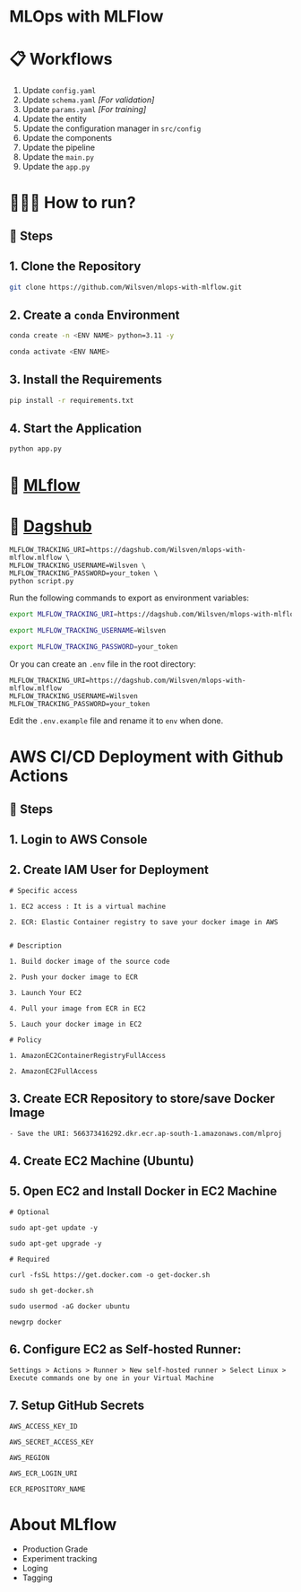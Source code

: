 # MLOps with MLFlow

# 📋 Workflows

1. Update `config.yaml`
2. Update `schema.yaml` _[For validation]_
3. Update `params.yaml` _[For training]_
4. Update the entity
5. Update the configuration manager in `src/config`
6. Update the components
7. Update the pipeline
8. Update the `main.py`
9. Update the `app.py`

# 🤷🏻‍♂️ How to run?

## 👣 Steps

## 1. Clone the Repository

```bash
git clone https://github.com/Wilsven/mlops-with-mlflow.git
```

## 2. Create a `conda` Environment

```bash
conda create -n <ENV NAME> python=3.11 -y
```

```bash
conda activate <ENV NAME>
```

## 3. Install the Requirements

```bash
pip install -r requirements.txt
```

## 4. Start the Application

```bash
python app.py
```

# 🌊 [MLflow](https://mlflow.org/docs/latest/index.html)

# 🐶 [Dagshub](https://dagshub.com/)

```
MLFLOW_TRACKING_URI=https://dagshub.com/Wilsven/mlops-with-mlflow.mlflow \
MLFLOW_TRACKING_USERNAME=Wilsven \
MLFLOW_TRACKING_PASSWORD=your_token \
python script.py
```

Run the following commands to export as environment variables:

```bash
export MLFLOW_TRACKING_URI=https://dagshub.com/Wilsven/mlops-with-mlflow.mlflow

export MLFLOW_TRACKING_USERNAME=Wilsven

export MLFLOW_TRACKING_PASSWORD=your_token
```

Or you can create an `.env` file in the root directory:

```env
MLFLOW_TRACKING_URI=https://dagshub.com/Wilsven/mlops-with-mlflow.mlflow
MLFLOW_TRACKING_USERNAME=Wilsven
MLFLOW_TRACKING_PASSWORD=your_token
```

Edit the `.env.example` file and rename it to `env` when done.

# AWS CI/CD Deployment with Github Actions

## 👣 Steps

## 1. Login to AWS Console

## 2. Create IAM User for Deployment

    # Specific access

    1. EC2 access : It is a virtual machine

    2. ECR: Elastic Container registry to save your docker image in AWS


    # Description

    1. Build docker image of the source code

    2. Push your docker image to ECR

    3. Launch Your EC2

    4. Pull your image from ECR in EC2

    5. Lauch your docker image in EC2

    # Policy

    1. AmazonEC2ContainerRegistryFullAccess

    2. AmazonEC2FullAccess

## 3. Create ECR Repository to store/save Docker Image

    - Save the URI: 566373416292.dkr.ecr.ap-south-1.amazonaws.com/mlproj

## 4. Create EC2 Machine (Ubuntu)

## 5. Open EC2 and Install Docker in EC2 Machine

    # Optional

    sudo apt-get update -y

    sudo apt-get upgrade -y

    # Required

    curl -fsSL https://get.docker.com -o get-docker.sh

    sudo sh get-docker.sh

    sudo usermod -aG docker ubuntu

    newgrp docker

## 6. Configure EC2 as Self-hosted Runner:

    Settings > Actions > Runner > New self-hosted runner > Select Linux > Execute commands one by one in your Virtual Machine

## 7. Setup GitHub Secrets

    AWS_ACCESS_KEY_ID

    AWS_SECRET_ACCESS_KEY

    AWS_REGION

    AWS_ECR_LOGIN_URI

    ECR_REPOSITORY_NAME

# About MLflow

- Production Grade
- Experiment tracking
- Loging
- Tagging
